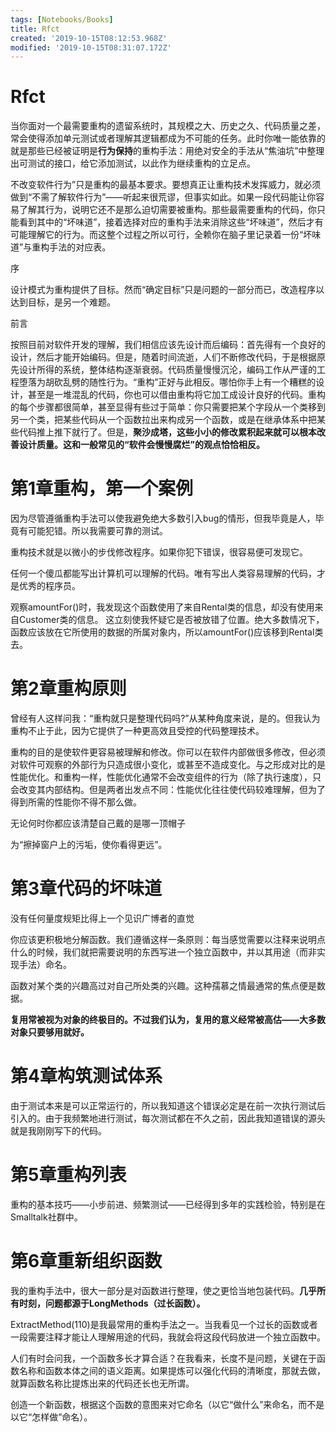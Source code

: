 ```yaml
---
tags: [Notebooks/Books]
title: Rfct
created: '2019-10-15T08:12:53.968Z'
modified: '2019-10-15T08:31:07.172Z'
---
```


# Rfct

当你面对一个最需要重构的遗留系统时，其规模之大、历史之久、代码质量之差，常会使得添加单元测试或者理解其逻辑都成为不可能的任务。此时你唯一能依靠的就是那些已经被证明是**行为保持**的重构手法：用绝对安全的手法从“焦油坑”中整理出可测试的接口，给它添加测试，以此作为继续重构的立足点。

不改变软件行为”只是重构的最基本要求。要想真正让重构技术发挥威力，就必须做到“不需了解软件行为”——听起来很荒谬，但事实如此。如果一段代码能让你容易了解其行为，说明它还不是那么迫切需要被重构。那些最需要重构的代码，你只能看到其中的“坏味道”，接着选择对应的重构手法来消除这些“坏味道”，然后才有可能理解它的行为。而这整个过程之所以可行，全赖你在脑子里记录着一份“坏味道”与重构手法的对应表。

序

设计模式为重构提供了目标。然而“确定目标”只是问题的一部分而已，改造程序以达到目标，是另一个难题。

前言

按照目前对软件开发的理解，我们相信应该先设计而后编码：首先得有一个良好的设计，然后才能开始编码。但是，随着时间流逝，人们不断修改代码，于是根据原先设计所得的系统，整体结构逐渐衰弱。代码质量慢慢沉沦，编码工作从严谨的工程堕落为胡砍乱劈的随性行为。“重构”正好与此相反。哪怕你手上有一个糟糕的设计，甚至是一堆混乱的代码，你也可以借由重构将它加工成设计良好的代码。重构的每个步骤都很简单，甚至显得有些过于简单：你只需要把某个字段从一个类移到另一个类，把某些代码从一个函数拉出来构成另一个函数，或是在继承体系中把某些代码推上推下就行了。但是，**聚沙成塔，这些小小的修改累积起来就可以根本改善设计质量。这和一般常见的“软件会慢慢腐烂”的观点恰恰相反。**

# 第1章重构，第一个案例

因为尽管遵循重构手法可以使我避免绝大多数引入bug的情形，但我毕竟是人，毕竟有可能犯错。所以我需要可靠的测试。

重构技术就是以微小的步伐修改程序。如果你犯下错误，很容易便可发现它。

任何一个傻瓜都能写出计算机可以理解的代码。唯有写出人类容易理解的代码，才是优秀的程序员。

观察amountFor()时，我发现这个函数使用了来自Rental类的信息，却没有使用来自Customer类的信息。
这立刻使我怀疑它是否被放错了位置。绝大多数情况下，函数应该放在它所使用的数据的所属对象内，所以amountFor()应该移到Rental类去。

# 第2章重构原则

曾经有人这样问我：“重构就只是整理代码吗?”从某种角度来说，是的。但我认为重构不止于此，因为它提供了一种更高效且受控的代码整理技术。

重构的目的是使软件更容易被理解和修改。你可以在软件内部做很多修改，但必须对软件可观察的外部行为只造成很小变化，或甚至不造成变化。与之形成对比的是性能优化。和重构一样，性能优化通常不会改变组件的行为（除了执行速度），只会改变其内部结构。但是两者出发点不同：性能优化往往使代码较难理解，但为了得到所需的性能你不得不那么做。

无论何时你都应该清楚自己戴的是哪一顶帽子

为“擦掉窗户上的污垢，使你看得更远”。

# 第3章代码的坏味道

没有任何量度规矩比得上一个见识广博者的直觉

你应该更积极地分解函数。我们遵循这样一条原则：每当感觉需要以注释来说明点什么的时候，我们就把需要说明的东西写进一个独立函数中，并以其用途（而非实现手法）命名。

函数对某个类的兴趣高过对自己所处类的兴趣。这种孺慕之情最通常的焦点便是数据。

**复用常被视为对象的终极目的。不过我们认为，复用的意义经常被高估——大多数对象只要够用就好。**

# 第4章构筑测试体系

由于测试本来是可以正常运行的，所以我知道这个错误必定是在前一次执行测试后引入的。由于我频繁地进行测试，每次测试都在不久之前，因此我知道错误的源头就是我刚刚写下的代码。

# 第5章重构列表

重构的基本技巧——小步前进、频繁测试——已经得到多年的实践检验，特别是在Smalltalk社群中。

# 第6章重新组织函数

我的重构手法中，很大一部分是对函数进行整理，使之更恰当地包装代码。**几乎所有时刻，问题都源于LongMethods（过长函数）。**

ExtractMethod(110)是我最常用的重构手法之一。当我看见一个过长的函数或者一段需要注释才能让人理解用途的代码，我就会将这段代码放进一个独立函数中。

人们有时会问我，一个函数多长才算合适？在我看来，长度不是问题，关键在于函数名称和函数本体之间的语义距离。如果提炼可以强化代码的清晰度，那就去做，就算函数名称比提炼出来的代码还长也无所谓。

创造一个新函数，根据这个函数的意图来对它命名（以它“做什么”来命名，而不是以它“怎样做”命名）。
